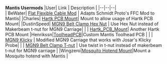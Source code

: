 **Mantis Usermods**
|User| Link | Description  | 
|--|--|--|	
| BeWater| [Flat Flexible Cable Mod](bewater/) | Adapts Schmidt Proto's FFC Mod to Mantis|
|Charles| [Hartk PCB Mount](Charles/)| Mount to allow usage of Hartk PCB Mount| 
|DustinSpeed| [MGN9 Belt Clamp Hex Nut](DustinSpeed/belt_clamp_nut_block.stl) | Use Hex Nut instead of Makerbeam t-nut for MGN9 Carriage|
| | [Hartk_PCB_Mount](DustinSpeed/Hartk_PCB_Mount/)| Another Hartk PCB Mount
|Henrikssn|[ToolheadPCB](Henrikssn/Toolhead_PCB/)|Custom Mantis Toolhead PCB |
| | [MGN9 Klicky](Henrikssn/MGN9_Klicky) | Modified MGN9 Carriage that works with Josar's Klicky Probe|
| | [MGN9 Belt Clamp T-nut](Henrikssn/belt_clamp_t_nut_by_Henrikssn.stl) | Use twist in t-nut instead of makerbeam t-nut for MGN9 carriage |
|Wingzero|[Mosquito Hotend Mount](Wingzero/)|Mount a Mosquito hotend with Mantis |


